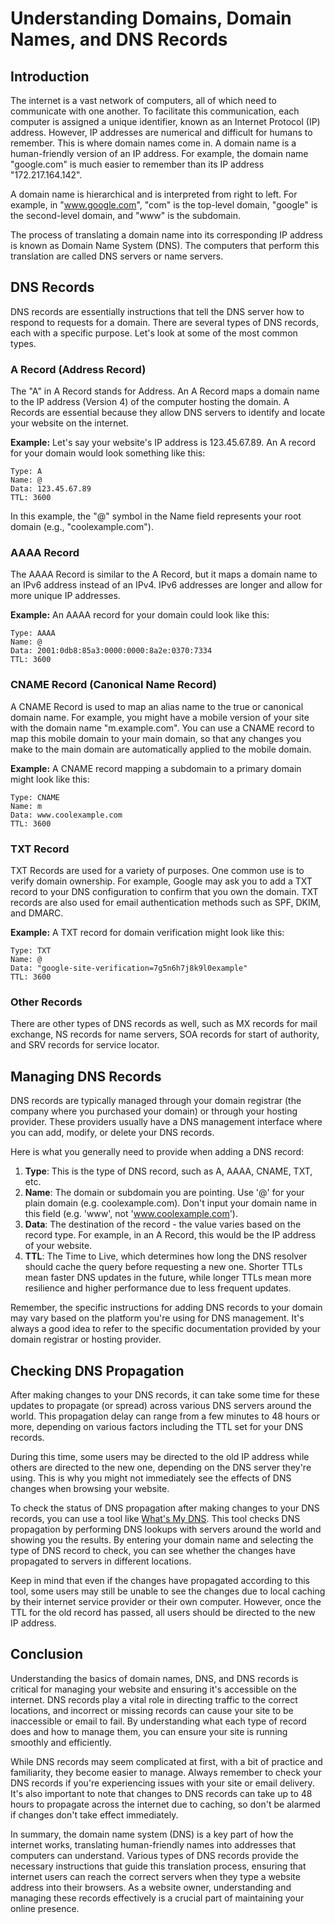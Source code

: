 # Understanding Domains, Domain Names, and DNS Records

## Introduction

The internet is a vast network of computers, all of which need to communicate with one another. To facilitate this communication, each computer is assigned a unique identifier, known as an Internet Protocol (IP) address. However, IP addresses are numerical and difficult for humans to remember. This is where domain names come in. A domain name is a human-friendly version of an IP address. For example, the domain name "google.com" is much easier to remember than its IP address "172.217.164.142".

A domain name is hierarchical and is interpreted from right to left. For example, in "www.google.com", "com" is the top-level domain, "google" is the second-level domain, and "www" is the subdomain.

The process of translating a domain name into its corresponding IP address is known as Domain Name System (DNS). The computers that perform this translation are called DNS servers or name servers.

## DNS Records

DNS records are essentially instructions that tell the DNS server how to respond to requests for a domain. There are several types of DNS records, each with a specific purpose. Let's look at some of the most common types.

### A Record (Address Record)

The "A" in A Record stands for Address. An A Record maps a domain name to the IP address (Version 4) of the computer hosting the domain. A Records are essential because they allow DNS servers to identify and locate your website on the internet.

**Example:** Let's say your website's IP address is 123.45.67.89. An A record for your domain would look something like this:

```
Type: A
Name: @
Data: 123.45.67.89
TTL: 3600
```

In this example, the "@" symbol in the Name field represents your root domain (e.g., "coolexample.com").

### AAAA Record

The AAAA Record is similar to the A Record, but it maps a domain name to an IPv6 address instead of an IPv4. IPv6 addresses are longer and allow for more unique IP addresses.

**Example:** An AAAA record for your domain could look like this:

```
Type: AAAA
Name: @
Data: 2001:0db8:85a3:0000:0000:8a2e:0370:7334
TTL: 3600
```

### CNAME Record (Canonical Name Record)

A CNAME Record is used to map an alias name to the true or canonical domain name. For example, you might have a mobile version of your site with the domain name "m.example.com". You can use a CNAME record to map this mobile domain to your main domain, so that any changes you make to the main domain are automatically applied to the mobile domain.

**Example:** A CNAME record mapping a subdomain to a primary domain might look like this:

```
Type: CNAME
Name: m
Data: www.coolexample.com
TTL: 3600
```

### TXT Record

TXT Records are used for a variety of purposes. One common use is to verify domain ownership. For example, Google may ask you to add a TXT record to your DNS configuration to confirm that you own the domain. TXT records are also used for email authentication methods such as SPF, DKIM, and DMARC.

**Example:** A TXT record for domain verification might look like this:

```
Type: TXT
Name: @
Data: "google-site-verification=7g5n6h7j8k9l0example"
TTL: 3600
```

### Other Records

There are other types of DNS records as well, such as MX records for mail exchange, NS records for name servers, SOA records for start of authority, and SRV records for service locator.

## Managing DNS Records

DNS records are typically managed through your domain registrar (the company where you purchased your domain) or through your hosting provider. These providers usually have a DNS management interface where you can add, modify, or delete your DNS records.

Here is what you generally need to provide when adding a DNS record:

1. **Type**: This is the type of DNS record, such as A, AAAA, CNAME, TXT, etc.
2. **Name**: The domain or subdomain you are pointing. Use '@' for your plain domain (e.g. coolexample.com). Don't input your domain name in this field (e.g. 'www', not 'www.coolexample.com').
3. **Data**: The destination of the record - the value varies based on the record type. For example, in an A Record, this would be the IP address of your website.
4. **TTL**: The Time to Live, which determines how long the DNS resolver should cache the query before requesting a new one. Shorter TTLs mean faster DNS updates in the future, while longer TTLs mean more resilience and higher performance due to less frequent updates.

Remember, the specific instructions for adding DNS records to your domain may vary based on the platform you're using for DNS management. It's always a good idea to refer to the specific documentation provided by your domain registrar or hosting provider.

## Checking DNS Propagation

After making changes to your DNS records, it can take some time for these updates to propagate (or spread) across various DNS servers around the world. This propagation delay can range from a few minutes to 48 hours or more, depending on various factors including the TTL set for your DNS records.

During this time, some users may be directed to the old IP address while others are directed to the new one, depending on the DNS server they're using. This is why you might not immediately see the effects of DNS changes when browsing your website.

To check the status of DNS propagation after making changes to your DNS records, you can use a tool like [What's My DNS](https://www.whatsmydns.net/). This tool checks DNS propagation by performing DNS lookups with servers around the world and showing you the results. By entering your domain name and selecting the type of DNS record to check, you can see whether the changes have propagated to servers in different locations.

Keep in mind that even if the changes have propagated according to this tool, some users may still be unable to see the changes due to local caching by their internet service provider or their own computer. However, once the TTL for the old record has passed, all users should be directed to the new IP address.

## Conclusion

Understanding the basics of domain names, DNS, and DNS records is critical for managing your website and ensuring it's accessible on the internet. DNS records play a vital role in directing traffic to the correct locations, and incorrect or missing records can cause your site to be inaccessible or email to fail. By understanding what each type of record does and how to manage them, you can ensure your site is running smoothly and efficiently.

While DNS records may seem complicated at first, with a bit of practice and familiarity, they become easier to manage. Always remember to check your DNS records if you're experiencing issues with your site or email delivery. It's also important to note that changes to DNS records can take up to 48 hours to propagate across the internet due to caching, so don't be alarmed if changes don't take effect immediately.

In summary, the domain name system (DNS) is a key part of how the internet works, translating human-friendly names into addresses that computers can understand. Various types of DNS records provide the necessary instructions that guide this translation process, ensuring that internet users can reach the correct servers when they type a website address into their browsers. As a website owner, understanding and managing these records effectively is a crucial part of maintaining your online presence.